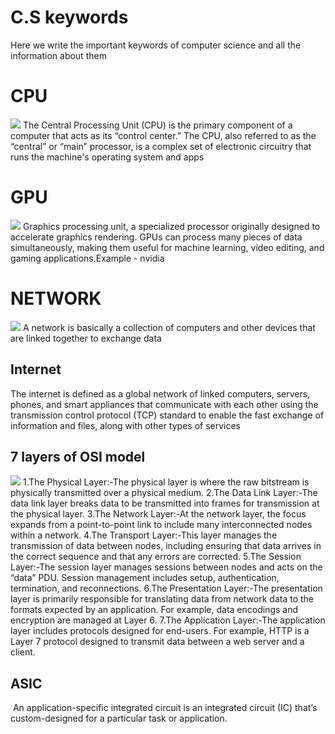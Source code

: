 # C.S keywords 
Here we write the important keywords of computer science and all the information about them 
<br/>
<h1><b>CPU</b></h1>
<img src="https://private-user-images.githubusercontent.com/89329241/365371182-5c3758c5-5634-4607-b694-4b8bb9a3e89d.jpeg?jwt=eyJhbGciOiJIUzI1NiIsInR5cCI6IkpXVCJ9.eyJpc3MiOiJnaXRodWIuY29tIiwiYXVkIjoicmF3LmdpdGh1YnVzZXJjb250ZW50LmNvbSIsImtleSI6ImtleTUiLCJleHAiOjE3MjU3MTUwNTcsIm5iZiI6MTcyNTcxNDc1NywicGF0aCI6Ii84OTMyOTI0MS8zNjUzNzExODItNWMzNzU4YzUtNTYzNC00NjA3LWI2OTQtNGI4YmI5YTNlODlkLmpwZWc_WC1BbXotQWxnb3JpdGhtPUFXUzQtSE1BQy1TSEEyNTYmWC1BbXotQ3JlZGVudGlhbD1BS0lBVkNPRFlMU0E1M1BRSzRaQSUyRjIwMjQwOTA3JTJGdXMtZWFzdC0xJTJGczMlMkZhd3M0X3JlcXVlc3QmWC1BbXotRGF0ZT0yMDI0MDkwN1QxMzEyMzdaJlgtQW16LUV4cGlyZXM9MzAwJlgtQW16LVNpZ25hdHVyZT0wY2M5Zjg5NmYyMWU5NDljMWYyNjI1ZWNhYWU3M2U1NzBkNWUwMzAyYTU4ODA2YWQ1N2EyZDNhODhiOGEzOGFlJlgtQW16LVNpZ25lZEhlYWRlcnM9aG9zdCZhY3Rvcl9pZD0wJmtleV9pZD0wJnJlcG9faWQ9MCJ9.4OPWnqEHNcfj_zjxVWRt54hBtE9zgogrHrZVTCVqvn8">
<body>The Central Processing Unit (CPU) is the primary component of a computer that acts as its “control center.” The CPU, also referred to as the “central” or “main” processor, is a complex set of electronic circuitry that runs the machine's operating system and apps</body>
<h1><b>GPU</b></h1>
<img src="https://github.com/user-attachments/assets/4e2ee8fa-6334-4675-af18-13ee8a5910ea">
<body>Graphics processing unit, a specialized processor originally designed to accelerate graphics rendering. GPUs can process many pieces of data simultaneously, making them useful for machine learning, video editing, and gaming applications.Example - nvidia </body>
<h1><b>NETWORK</b></h1>
<img src="https://github.com/user-attachments/assets/b69d568a-db0e-4295-b2aa-ae097fb6cee2">
A network is basically a collection of computers and other devices that are linked together to exchange data
<h2>Internet</h2>
The internet is defined as a global network of linked computers, servers, phones, and smart appliances that communicate with each other using the transmission control protocol (TCP) standard to enable the fast exchange of information and files, along with other types of services
<h2>7 layers of OSI model</h2>
<img src="https://github.com/user-attachments/assets/08a4d20a-3ad2-4080-8560-8d024cf9d641">
1.The Physical Layer:-The physical layer is where the raw bitstream is physically transmitted over a physical medium. 
2.The Data Link Layer:-The data link layer breaks data to be transmitted into frames for transmission at the physical layer.
3.The Network Layer:-At the network layer, the focus expands from a point-to-point link to include many interconnected nodes within a network.
4.The Transport Layer:-This layer manages the transmission of data between nodes, including ensuring that data arrives in the correct sequence and that any errors are corrected.
5.The Session Layer:-The session layer manages sessions between nodes and acts on the “data” PDU. Session management includes setup, authentication, termination, and reconnections.
6.The Presentation Layer:-The presentation layer is primarily responsible for translating data from network data to the formats expected by an application. For example, data encodings and encryption are managed at Layer 6.
7.The Application Layer:-The application layer includes protocols designed for end-users. For example, HTTP is a Layer 7 protocol designed to transmit data between a web server and a client.


<h2>ASIC</h2>
<img src="">
An application-specific integrated circuit is an integrated circuit (IC) that’s custom-designed for a particular task or application. 
